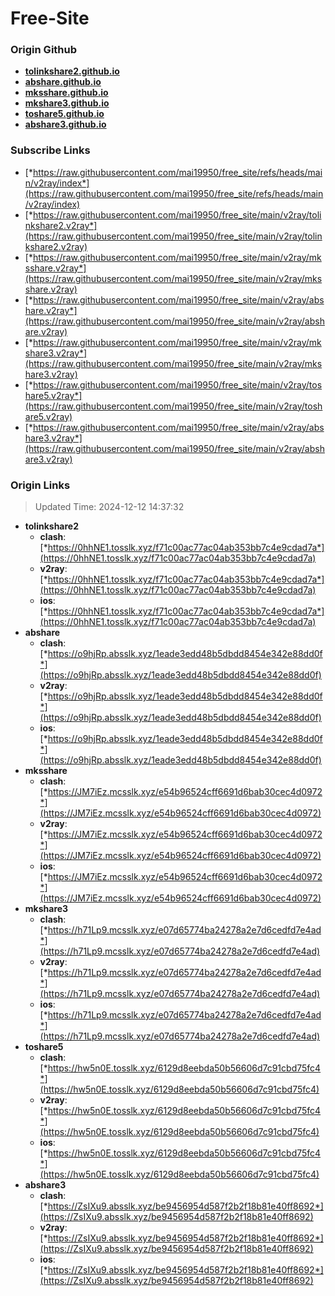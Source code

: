 # Free-Site

### Origin Github

- [**tolinkshare2.github.io**](https://github.com/tolinkshare2/tolinkshare2.github.io)
- [**abshare.github.io**](https://github.com/abshare/abshare.github.io)
- [**mksshare.github.io**](https://github.com/mksshare/mksshare.github.io)
- [**mkshare3.github.io**](https://github.com/mkshare3/mkshare3.github.io)
- [**toshare5.github.io**](https://github.com/toshare5/toshare5.github.io)
- [**abshare3.github.io**](https://github.com/abshare3/abshare3.github.io)

### Subscribe Links

- [*https://raw.githubusercontent.com/mai19950/free_site/refs/heads/main/v2ray/index*](https://raw.githubusercontent.com/mai19950/free_site/refs/heads/main/v2ray/index)
- [*https://raw.githubusercontent.com/mai19950/free_site/main/v2ray/tolinkshare2.v2ray*](https://raw.githubusercontent.com/mai19950/free_site/main/v2ray/tolinkshare2.v2ray)
- [*https://raw.githubusercontent.com/mai19950/free_site/main/v2ray/mksshare.v2ray*](https://raw.githubusercontent.com/mai19950/free_site/main/v2ray/mksshare.v2ray)
- [*https://raw.githubusercontent.com/mai19950/free_site/main/v2ray/abshare.v2ray*](https://raw.githubusercontent.com/mai19950/free_site/main/v2ray/abshare.v2ray)
- [*https://raw.githubusercontent.com/mai19950/free_site/main/v2ray/mkshare3.v2ray*](https://raw.githubusercontent.com/mai19950/free_site/main/v2ray/mkshare3.v2ray)
- [*https://raw.githubusercontent.com/mai19950/free_site/main/v2ray/toshare5.v2ray*](https://raw.githubusercontent.com/mai19950/free_site/main/v2ray/toshare5.v2ray)
- [*https://raw.githubusercontent.com/mai19950/free_site/main/v2ray/abshare3.v2ray*](https://raw.githubusercontent.com/mai19950/free_site/main/v2ray/abshare3.v2ray)

### Origin Links

> Updated Time: 2024-12-12 14:37:32

- **tolinkshare2**
  - **clash**: [*https://0hhNE1.tosslk.xyz/f71c00ac77ac04ab353bb7c4e9cdad7a*](https://0hhNE1.tosslk.xyz/f71c00ac77ac04ab353bb7c4e9cdad7a)
  - **v2ray**: [*https://0hhNE1.tosslk.xyz/f71c00ac77ac04ab353bb7c4e9cdad7a*](https://0hhNE1.tosslk.xyz/f71c00ac77ac04ab353bb7c4e9cdad7a)
  - **ios**: [*https://0hhNE1.tosslk.xyz/f71c00ac77ac04ab353bb7c4e9cdad7a*](https://0hhNE1.tosslk.xyz/f71c00ac77ac04ab353bb7c4e9cdad7a)
- **abshare**
  - **clash**: [*https://o9hjRp.absslk.xyz/1eade3edd48b5dbdd8454e342e88dd0f*](https://o9hjRp.absslk.xyz/1eade3edd48b5dbdd8454e342e88dd0f)
  - **v2ray**: [*https://o9hjRp.absslk.xyz/1eade3edd48b5dbdd8454e342e88dd0f*](https://o9hjRp.absslk.xyz/1eade3edd48b5dbdd8454e342e88dd0f)
  - **ios**: [*https://o9hjRp.absslk.xyz/1eade3edd48b5dbdd8454e342e88dd0f*](https://o9hjRp.absslk.xyz/1eade3edd48b5dbdd8454e342e88dd0f)
- **mksshare**
  - **clash**: [*https://JM7iEz.mcsslk.xyz/e54b96524cff6691d6bab30cec4d0972*](https://JM7iEz.mcsslk.xyz/e54b96524cff6691d6bab30cec4d0972)
  - **v2ray**: [*https://JM7iEz.mcsslk.xyz/e54b96524cff6691d6bab30cec4d0972*](https://JM7iEz.mcsslk.xyz/e54b96524cff6691d6bab30cec4d0972)
  - **ios**: [*https://JM7iEz.mcsslk.xyz/e54b96524cff6691d6bab30cec4d0972*](https://JM7iEz.mcsslk.xyz/e54b96524cff6691d6bab30cec4d0972)
- **mkshare3**
  - **clash**: [*https://h71Lp9.mcsslk.xyz/e07d65774ba24278a2e7d6cedfd7e4ad*](https://h71Lp9.mcsslk.xyz/e07d65774ba24278a2e7d6cedfd7e4ad)
  - **v2ray**: [*https://h71Lp9.mcsslk.xyz/e07d65774ba24278a2e7d6cedfd7e4ad*](https://h71Lp9.mcsslk.xyz/e07d65774ba24278a2e7d6cedfd7e4ad)
  - **ios**: [*https://h71Lp9.mcsslk.xyz/e07d65774ba24278a2e7d6cedfd7e4ad*](https://h71Lp9.mcsslk.xyz/e07d65774ba24278a2e7d6cedfd7e4ad)
- **toshare5**
  - **clash**: [*https://hw5n0E.tosslk.xyz/6129d8eebda50b56606d7c91cbd75fc4*](https://hw5n0E.tosslk.xyz/6129d8eebda50b56606d7c91cbd75fc4)
  - **v2ray**: [*https://hw5n0E.tosslk.xyz/6129d8eebda50b56606d7c91cbd75fc4*](https://hw5n0E.tosslk.xyz/6129d8eebda50b56606d7c91cbd75fc4)
  - **ios**: [*https://hw5n0E.tosslk.xyz/6129d8eebda50b56606d7c91cbd75fc4*](https://hw5n0E.tosslk.xyz/6129d8eebda50b56606d7c91cbd75fc4)
- **abshare3**
  - **clash**: [*https://ZsIXu9.absslk.xyz/be9456954d587f2b2f18b81e40ff8692*](https://ZsIXu9.absslk.xyz/be9456954d587f2b2f18b81e40ff8692)
  - **v2ray**: [*https://ZsIXu9.absslk.xyz/be9456954d587f2b2f18b81e40ff8692*](https://ZsIXu9.absslk.xyz/be9456954d587f2b2f18b81e40ff8692)
  - **ios**: [*https://ZsIXu9.absslk.xyz/be9456954d587f2b2f18b81e40ff8692*](https://ZsIXu9.absslk.xyz/be9456954d587f2b2f18b81e40ff8692)
